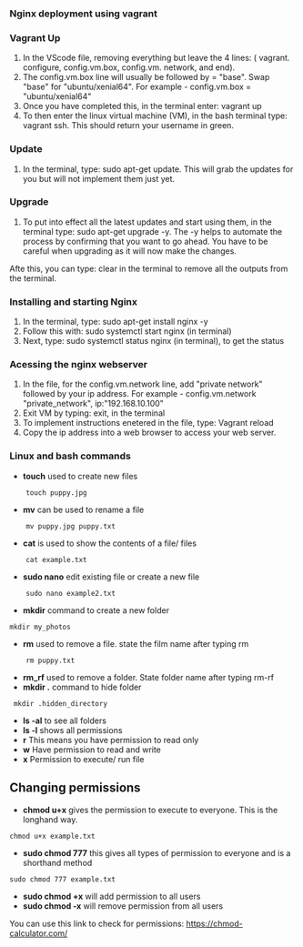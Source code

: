 ### Nginx deployment using vagrant

### Vagrant Up
1. In the VScode file,  removing everything but leave the 4 lines: ( vagrant. configure, config.vm.box, config.vm. network, and end).
2. The config.vm.box line will usually be followed by = "base". Swap "base" for "ubuntu/xenial64". For example - config.vm.box = "ubuntu/xenial64"
3. Once you have completed this, in the terminal enter: vagrant up
4. To then enter the linux virtual machine (VM), in the bash terminal type: vagrant ssh. This should return your username in green. 

### Update
1. In the terminal, type: sudo apt-get update. This will grab the updates for you but will not implement them just yet.

### Upgrade
1. To put into effect all the latest updates and start using them, in the terminal type: sudo apt-get upgrade -y. The -y helps to automate the process by confirming that you want to go ahead. You have to be careful when upgrading as it will now make the changes. 

Afte this, you can type: clear in the terminal to remove all the outputs from the terminal. 

### Installing and starting Nginx
1. In the terminal, type: sudo apt-get install nginx -y
2. Follow this with: sudo systemctl start nginx (in terminal)
3. Next, type: sudo systemctl status nginx (in terminal), to get the status

### Acessing the nginx webserver 
1. In the file, for the config.vm.network line, add "private network" followed by your ip address. For example - config.vm.network "private_network", ip:"192.168.10.100"
2. Exit VM by typing: exit, in the terminal
3. To implement instructions enetered in the file, type: Vagrant reload 
4. Copy the ip address into a web browser to access your web server.


### Linux and bash commands

- **touch** used to create new files 
```
    touch puppy.jpg
```
- **mv** can be used to rename a file 
```
    mv puppy.jpg puppy.txt
```
- **cat** is used to show the contents of a file/ files
```
    cat example.txt
```
- **sudo nano** edit existing file or create a new file
```
    sudo nano example2.txt
```
- **mkdir** command to create a new folder 
```
mkdir my_photos
```
- **rm** used to remove a file. state the film name after typing rm 
```
    rm puppy.txt
```
- **rm_rf** used to remove a folder. State folder name after typing rm-rf 
- **mkdir .** command to hide folder
```
 mkdir .hidden_directory
```
- **ls -al** to see all folders
- **ls -l** shows all permissions 
- **r** This means you have permission to read only
- **w** Have permission to read and write
- **x** Permission to execute/ run file



## Changing permissions 
- **chmod u+x** gives the permission to execute to everyone. This is the longhand way.
```
chmod u+x example.txt
```
- **sudo chmod 777** this gives all types of permission to everyone and is a shorthand method 
```
sudo chmod 777 example.txt
```    
- **sudo chmod +x** will add permission to all users
- **sudo chmod -x** will remove permission from all users

You can use this link to check for permissions: https://chmod-calculator.com/
